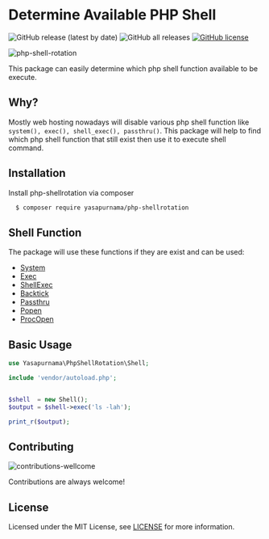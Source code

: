 # Determine Available PHP Shell
![GitHub release (latest by date)](https://img.shields.io/github/v/release/yasapurnama/php-shellrotation)
![GitHub all releases](https://img.shields.io/github/downloads/yasapurnama/php-shellrotation/total)
[![GitHub license](https://img.shields.io/github/license/yasapurnama/php-shellrotation)](https://github.com/yasapurnama/php-shellrotation/blob/master/LICENSE)

![php-shell-rotation](https://user-images.githubusercontent.com/12730759/150984587-d746d54f-87ec-4bbd-86c3-c2bbc3e98287.png)

This package can easily determine which php shell function available to be execute.


## Why?

Mostly web hosting nowadays will disable various php shell function like `system(), exec(), shell_exec(), passthru()`. This package will help to find which php shell function that still exist then use it to execute shell command.


## Installation

Install php-shellrotation via composer

```bash
  $ composer require yasapurnama/php-shellrotation
```


## Shell Function
The package will use these functions if they are exist and can be used:
 - [System](https://www.php.net/manual/en/function.system.php)
 - [Exec](https://www.php.net/manual/en/function.exec.php)
 - [ShellExec](https://www.php.net/manual/en/function.shell-exec.php)
 - [Backtick](https://www.php.net/manual/en/language.operators.execution.php)
 - [Passthru](https://www.php.net/manual/en/function.passthru.php)
 - [Popen](https://www.php.net/manual/en/function.popen.php)
 - [ProcOpen](https://www.php.net/manual/en/function.proc-open.php)


## Basic Usage

```php
use Yasapurnama\PhpShellRotation\Shell;

include 'vendor/autoload.php';


$shell  = new Shell();
$output = $shell->exec('ls -lah');

print_r($output);

```


## Contributing
![contributions-wellcome](https://user-images.githubusercontent.com/12730759/150999538-d6872478-96ab-42d6-bb58-0ae443f514c8.svg)

Contributions are always welcome!


## License

Licensed under the MIT License, see [LICENSE](LICENSE) for more information.
